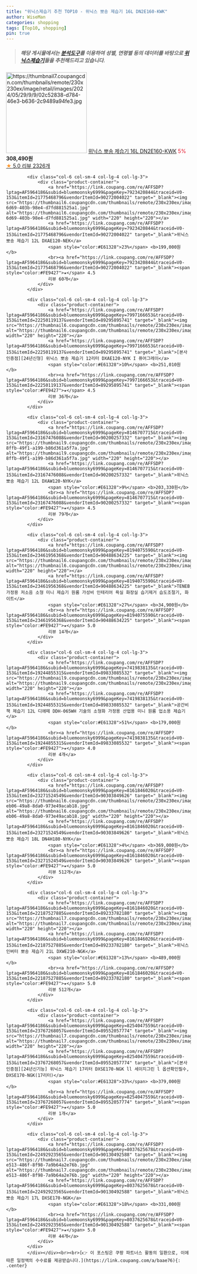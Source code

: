 ```yaml
---
title: "위닉스제습기 추천 TOP10 - 위닉스 뽀송 제습기 16L DN2E160-KWK"
author: WiseMan
categories: shopping
tags: [Top10, shopping]
pin: true
---
```


> ##### 해당 게시물에서는 [**분석도구**](https://itemscout.io/)를 이용하여 **성별**, **연령별** 등의 데이터를 바탕으로 [**위닉스제습기**](https://link.coupang.com/a/baae76)들을 추천해드리고 있습니다.
<div class="container"><div class="row">
            <div class="col-6 col-sm-4 col-lg-4 col-lg-3">
                <div class="product-container">
                    <a href="https://link.coupang.com/re/AFFSDP?lptag=AF5964186&subid=bluemoonsky6999&pageKey=5354043642&traceid=V0-153&itemId=22893895208&vendorItemId=90130492587" target="_blank"><img src="https://thumbnail7.coupangcdn.com/thumbnails/remote/230x230ex/image/retail/images/2024/05/29/9/9/02c52838-d784-46e3-b636-2c9489a94fe3.jpg" alt="https://thumbnail7.coupangcdn.com/thumbnails/remote/230x230ex/image/retail/images/2024/05/29/9/9/02c52838-d784-46e3-b636-2c9489a94fe3.jpg" width="220" height="220"></a>
                    <a href="https://link.coupang.com/re/AFFSDP?lptag=AF5964186&subid=bluemoonsky6999&pageKey=5354043642&traceid=V0-153&itemId=22893895208&vendorItemId=90130492587" target="_blank">위닉스 뽀송 제습기 16L DN2E160-KWK</a>
                    <span style="color:#E61328">5%</span> <b>308,490원</b>
                    <br><a href="https://link.coupang.com/re/AFFSDP?lptag=AF5964186&subid=bluemoonsky6999&pageKey=5354043642&traceid=V0-153&itemId=22893895208&vendorItemId=90130492587" target="_blank"><span style="color:#FE9427">★</span> 5.0
                    리뷰 2326개</a>
                </div>
            </div>
            
            <div class="col-6 col-sm-4 col-lg-4 col-lg-3">
                <div class="product-container">
                    <a href="https://link.coupang.com/re/AFFSDP?lptag=AF5964186&subid=bluemoonsky6999&pageKey=7923420844&traceid=V0-153&itemId=21775468796&vendorItemId=90272004022" target="_blank"><img src="https://thumbnail6.coupangcdn.com/thumbnails/remote/230x230ex/image/retail/images/2024/06/10/15/6/30f40610-6d69-403b-98e4-d7fd881525a1.jpg" alt="https://thumbnail6.coupangcdn.com/thumbnails/remote/230x230ex/image/retail/images/2024/06/10/15/6/30f40610-6d69-403b-98e4-d7fd881525a1.jpg" width="220" height="220"></a>
                    <a href="https://link.coupang.com/re/AFFSDP?lptag=AF5964186&subid=bluemoonsky6999&pageKey=7923420844&traceid=V0-153&itemId=21775468796&vendorItemId=90272004022" target="_blank">위닉스 뽀송 제습기 12L DXAE120-NEK</a>
                    <span style="color:#E61328">23%</span> <b>199,000원</b>
                    <br><a href="https://link.coupang.com/re/AFFSDP?lptag=AF5964186&subid=bluemoonsky6999&pageKey=7923420844&traceid=V0-153&itemId=21775468796&vendorItemId=90272004022" target="_blank"><span style="color:#FE9427">★</span> 4.5
                    리뷰 60개</a>
                </div>
            </div>
            
            <div class="col-6 col-sm-4 col-lg-4 col-lg-3">
                <div class="product-container">
                    <a href="https://link.coupang.com/re/AFFSDP?lptag=AF5964186&subid=bluemoonsky6999&pageKey=7997166653&traceid=V0-153&itemId=22250119137&vendorItemId=89295895741" target="_blank"><img src="https://thumbnail6.coupangcdn.com/thumbnails/remote/230x230ex/image/vendor_inventory/688f/6f8e3c481ae840f73d8f703ab11561463771ad8ac0c8585c38cb0c9f0d08.jpg" alt="https://thumbnail6.coupangcdn.com/thumbnails/remote/230x230ex/image/vendor_inventory/688f/6f8e3c481ae840f73d8f703ab11561463771ad8ac0c8585c38cb0c9f0d08.jpg" width="220" height="220"></a>
                    <a href="https://link.coupang.com/re/AFFSDP?lptag=AF5964186&subid=bluemoonsky6999&pageKey=7997166653&traceid=V0-153&itemId=22250119137&vendorItemId=89295895741" target="_blank">[본사인증점][24년신형] 위닉스 뽀송 제습기 12리터 DXAE120-NYK I 퓨어그레이</a>
                    <span style="color:#E61328">10%</span> <b>251,010원</b>
                    <br><a href="https://link.coupang.com/re/AFFSDP?lptag=AF5964186&subid=bluemoonsky6999&pageKey=7997166653&traceid=V0-153&itemId=22250119137&vendorItemId=89295895741" target="_blank"><span style="color:#FE9427">★</span> 4.5
                    리뷰 36개</a>
                </div>
            </div>
            
            <div class="col-6 col-sm-4 col-lg-4 col-lg-3">
                <div class="product-container">
                    <a href="https://link.coupang.com/re/AFFSDP?lptag=AF5964186&subid=bluemoonsky6999&pageKey=8146707715&traceid=V0-153&itemId=23167476088&vendorItemId=90200257332" target="_blank"><img src="https://thumbnail9.coupangcdn.com/thumbnails/remote/230x230ex/image/retail/images/2024/06/04/17/2/673ad352-8ffb-49f1-a199-b86d361a5f7a.jpg" alt="https://thumbnail9.coupangcdn.com/thumbnails/remote/230x230ex/image/retail/images/2024/06/04/17/2/673ad352-8ffb-49f1-a199-b86d361a5f7a.jpg" width="220" height="220"></a>
                    <a href="https://link.coupang.com/re/AFFSDP?lptag=AF5964186&subid=bluemoonsky6999&pageKey=8146707715&traceid=V0-153&itemId=23167476088&vendorItemId=90200257332" target="_blank">위닉스 뽀송 제습기 12L DXAW120-NYK</a>
                    <span style="color:#E61328">9%</span> <b>203,330원</b>
                    <br><a href="https://link.coupang.com/re/AFFSDP?lptag=AF5964186&subid=bluemoonsky6999&pageKey=8146707715&traceid=V0-153&itemId=23167476088&vendorItemId=90200257332" target="_blank"><span style="color:#FE9427">★</span> 4.5
                    리뷰 79개</a>
                </div>
            </div>
            
            <div class="col-6 col-sm-4 col-lg-4 col-lg-3">
                <div class="product-container">
                    <a href="https://link.coupang.com/re/AFFSDP?lptag=AF5964186&subid=bluemoonsky6999&pageKey=8194075590&traceid=V0-153&itemId=23461956368&vendorItemId=90488634225" target="_blank"><img src="https://thumbnail6.coupangcdn.com/thumbnails/remote/230x230ex/image/vendor_inventory/3c89/98adacbcbcf4cb749f12c1e9a63fc3b93c5721311a71125f687292f79e4b.png" alt="https://thumbnail6.coupangcdn.com/thumbnails/remote/230x230ex/image/vendor_inventory/3c89/98adacbcbcf4cb749f12c1e9a63fc3b93c5721311a71125f687292f79e4b.png" width="220" height="220"></a>
                    <a href="https://link.coupang.com/re/AFFSDP?lptag=AF5964186&subid=bluemoonsky6999&pageKey=8194075590&traceid=V0-153&itemId=23461956368&vendorItemId=90488634225" target="_blank">TENEB 가정용 저소음 소형 미니 제습기 원룸 가성비 인테리어 욕실 화장실 습기제거 습도조절기, 화이트</a>
                    <span style="color:#E61328">27%</span> <b>34,900원</b>
                    <br><a href="https://link.coupang.com/re/AFFSDP?lptag=AF5964186&subid=bluemoonsky6999&pageKey=8194075590&traceid=V0-153&itemId=23461956368&vendorItemId=90488634225" target="_blank"><span style="color:#FE9427">★</span> 5.0
                    리뷰 14개</a>
                </div>
            </div>
            
            <div class="col-6 col-sm-4 col-lg-4 col-lg-3">
                <div class="product-container">
                    <a href="https://link.coupang.com/re/AFFSDP?lptag=AF5964186&subid=bluemoonsky6999&pageKey=7419838135&traceid=V0-153&itemId=19244855315&vendorItemId=89833085532" target="_blank"><img src="https://thumbnail9.coupangcdn.com/thumbnails/remote/230x230ex/image/vendor_inventory/9672/e275469a808cff1417409cd75462e960a8763b27973563e7d5d6db2e99f3.png" alt="https://thumbnail9.coupangcdn.com/thumbnails/remote/230x230ex/image/vendor_inventory/9672/e275469a808cff1417409cd75462e960a8763b27973563e7d5d6db2e99f3.png" width="220" height="220"></a>
                    <a href="https://link.coupang.com/re/AFFSDP?lptag=AF5964186&subid=bluemoonsky6999&pageKey=7419838135&traceid=V0-153&itemId=19244855315&vendorItemId=89833085532" target="_blank">공간비책 제습기 12L 디에떼 DDH-065WH 기술의 소형화 가정용 산업용 미니 원룸 업소용 제습기</a>
                    <span style="color:#E61328">51%</span> <b>179,000원</b>
                    <br><a href="https://link.coupang.com/re/AFFSDP?lptag=AF5964186&subid=bluemoonsky6999&pageKey=7419838135&traceid=V0-153&itemId=19244855315&vendorItemId=89833085532" target="_blank"><span style="color:#FE9427">★</span> 4.0
                    리뷰 4개</a>
                </div>
            </div>
            
            <div class="col-6 col-sm-4 col-lg-4 col-lg-3">
                <div class="product-container">
                    <a href="https://link.coupang.com/re/AFFSDP?lptag=AF5964186&subid=bluemoonsky6999&pageKey=8161846020&traceid=V0-153&itemId=23271524549&vendorItemId=90303849626" target="_blank"><img src="https://thumbnail6.coupangcdn.com/thumbnails/remote/230x230ex/image/retail/images/2024/06/12/18/2/5594b49c-eb06-49a8-8da0-973e49acab18.jpg" alt="https://thumbnail6.coupangcdn.com/thumbnails/remote/230x230ex/image/retail/images/2024/06/12/18/2/5594b49c-eb06-49a8-8da0-973e49acab18.jpg" width="220" height="220"></a>
                    <a href="https://link.coupang.com/re/AFFSDP?lptag=AF5964186&subid=bluemoonsky6999&pageKey=8161846020&traceid=V0-153&itemId=23271524549&vendorItemId=90303849626" target="_blank">위닉스 뽀송 제습기 18L DN4H180-NYK</a>
                    <span style="color:#E61328">4%</span> <b>369,000원</b>
                    <br><a href="https://link.coupang.com/re/AFFSDP?lptag=AF5964186&subid=bluemoonsky6999&pageKey=8161846020&traceid=V0-153&itemId=23271524549&vendorItemId=90303849626" target="_blank"><span style="color:#FE9427">★</span> 5.0
                    리뷰 512개</a>
                </div>
            </div>
            
            <div class="col-6 col-sm-4 col-lg-4 col-lg-3">
                <div class="product-container">
                    <a href="https://link.coupang.com/re/AFFSDP?lptag=AF5964186&subid=bluemoonsky6999&pageKey=8161846020&traceid=V0-153&itemId=22187527885&vendorItemId=89233782180" target="_blank"><img src="https://thumbnail7.coupangcdn.com/thumbnails/remote/230x230ex/image/vendor_inventory/5222/e91caeefa981aa867e4259256a83d4c7192683acb477a3a0cd5be6ad2cc1.jpg" alt="https://thumbnail7.coupangcdn.com/thumbnails/remote/230x230ex/image/vendor_inventory/5222/e91caeefa981aa867e4259256a83d4c7192683acb477a3a0cd5be6ad2cc1.jpg" width="220" height="220"></a>
                    <a href="https://link.coupang.com/re/AFFSDP?lptag=AF5964186&subid=bluemoonsky6999&pageKey=8161846020&traceid=V0-153&itemId=22187527885&vendorItemId=89233782180" target="_blank">위닉스 인버터 뽀송 제습기 21L DXWE210-NGK</a>
                    <span style="color:#E61328">13%</span> <b>489,000원</b>
                    <br><a href="https://link.coupang.com/re/AFFSDP?lptag=AF5964186&subid=bluemoonsky6999&pageKey=8161846020&traceid=V0-153&itemId=22187527885&vendorItemId=89233782180" target="_blank"><span style="color:#FE9427">★</span> 5.0
                    리뷰 512개</a>
                </div>
            </div>
            
            <div class="col-6 col-sm-4 col-lg-4 col-lg-3">
                <div class="product-container">
                    <a href="https://link.coupang.com/re/AFFSDP?lptag=AF5964186&subid=bluemoonsky6999&pageKey=8254047559&traceid=V0-153&itemId=23767268057&vendorItemId=89552057774" target="_blank"><img src="https://thumbnail7.coupangcdn.com/thumbnails/remote/230x230ex/image/vendor_inventory/698f/fd03d5da8bf4134314b2c90ec345dc1f83d64e7041e307dc97f63a363930.jpg" alt="https://thumbnail7.coupangcdn.com/thumbnails/remote/230x230ex/image/vendor_inventory/698f/fd03d5da8bf4134314b2c90ec345dc1f83d64e7041e307dc97f63a363930.jpg" width="220" height="220"></a>
                    <a href="https://link.coupang.com/re/AFFSDP?lptag=AF5964186&subid=bluemoonsky6999&pageKey=8254047559&traceid=V0-153&itemId=23767268057&vendorItemId=89552057774" target="_blank">[본사인증점][24년신기능] 위닉스 제습기 17리터 DXSE170-NGK ll 세이지그린 l 옵션확인필수, DXSE170-NGK(17리터)</a>
                    <span style="color:#E61328">33%</span> <b>379,000원</b>
                    <br><a href="https://link.coupang.com/re/AFFSDP?lptag=AF5964186&subid=bluemoonsky6999&pageKey=8254047559&traceid=V0-153&itemId=23767268057&vendorItemId=89552057774" target="_blank"><span style="color:#FE9427">★</span> 5.0
                    리뷰 1개</a>
                </div>
            </div>
            
            <div class="col-6 col-sm-4 col-lg-4 col-lg-3">
                <div class="product-container">
                    <a href="https://link.coupang.com/re/AFFSDP?lptag=AF5964186&subid=bluemoonsky6999&pageKey=8037625678&traceid=V0-153&itemId=22492923565&vendorItemId=90130492588" target="_blank"><img src="https://thumbnail7.coupangcdn.com/thumbnails/remote/230x230ex/image/retail/images/2024/05/29/9/2/2f6afcbe-e513-486f-8f98-7a9b64a2e76b.jpg" alt="https://thumbnail7.coupangcdn.com/thumbnails/remote/230x230ex/image/retail/images/2024/05/29/9/2/2f6afcbe-e513-486f-8f98-7a9b64a2e76b.jpg" width="220" height="220"></a>
                    <a href="https://link.coupang.com/re/AFFSDP?lptag=AF5964186&subid=bluemoonsky6999&pageKey=8037625678&traceid=V0-153&itemId=22492923565&vendorItemId=90130492588" target="_blank">위닉스 뽀송 제습기 17L DXSE170-NGK</a>
                    <span style="color:#E61328">18%</span> <b>331,000원</b>
                    <br><a href="https://link.coupang.com/re/AFFSDP?lptag=AF5964186&subid=bluemoonsky6999&pageKey=8037625678&traceid=V0-153&itemId=22492923565&vendorItemId=90130492588" target="_blank"><span style="color:#FE9427">★</span> 5.0
                    리뷰 44개</a>
                </div>
            </div>
            </div></div><br><br>[👉 이 포스팅은 쿠팡 파트너스 활동의 일환으로, 이에 따른 일정액의 수수료를 제공받습니다.](https://link.coupang.com/a/baae76){: .center}